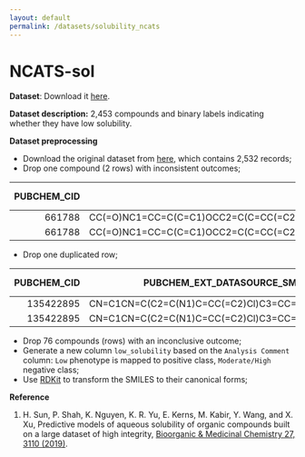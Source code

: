 ```yaml
---
layout: default
permalink: /datasets/solubility_ncats
---
```


<script id="MathJax-script" async src="https://cdn.jsdelivr.net/npm/mathjax@3/es5/tex-mml-chtml.js"></script>


# NCATS-sol

**Dataset**: Download it [here](/ADMET/datasets/solubility_NCATS.csv). 

**Dataset description:** 2,453 compounds and binary labels indicating whether they have low solubility. 

**Dataset preprocessing**

- Download the original dataset from [here](https://pubchem.ncbi.nlm.nih.gov/bioassay/1645848#section=Data-Table), which contains 2,532 records; 
- Drop one compound (2 rows) with inconsistent outcomes;

| PUBCHEM_CID |                                          PUBCHEM_EXT_DATASOURCE_SMILES | PUBCHEM_ACTIVITY_OUTCOME |     Phenotype | Analysis Comment |
|------------:|-----------------------------------------------------------------------:|-------------------------:|--------------:|-----------------:|
| 661788      | CC(=O)NC1=CC=C(C=C1)OCC2=C(C=CC(=C2)C3NC4=CC=CC=C4C(=O)N3CC5=CC=CO5)OC | Active                   | Moderate/High | class = 0        |
| 661788      | CC(=O)NC1=CC=C(C=C1)OCC2=C(C=CC(=C2)C3NC4=CC=CC=C4C(=O)N3CC5=CC=CO5)OC | Inactive                 | Low           | class = 1        |

- Drop one duplicated row;

| PUBCHEM_CID |           PUBCHEM_EXT_DATASOURCE_SMILES | PUBCHEM_ACTIVITY_OUTCOME |     Phenotype | Analysis Comment |
|------------:|----------------------------------------:|-------------------------:|--------------:|-----------------:|
| 135422895   | CN=C1CN=C(C2=C(N1)C=CC(=C2)Cl)C3=CC=CN3 | Active                   | Moderate/High | class = 0        |
| 135422895   | CN=C1CN=C(C2=C(N1)C=CC(=C2)Cl)C3=CC=CN3 | Active                   | Moderate/High | class = 0        |

- Drop 76 compounds (rows) with an inconclusive outcome;
- Generate a new column `low_solubility` based on the `Analysis Comment` column: `Low` phenotype is mapped to positive class, `Moderate/High` negative class;
- Use [RDKit](https://www.rdkit.org) to transform the SMILES to their canonical forms;


**Reference**

1. H. Sun, P. Shah, K. Nguyen, K. R. Yu, E. Kerns, M. Kabir, Y. Wang, and X. Xu, Predictive models of aqueous solubility of organic compounds built on a large dataset of high integrity, [Bioorganic & Medicinal Chemistry 27, 3110 (2019)](https://doi.org/10.1016/j.bmc.2019.05.037).
